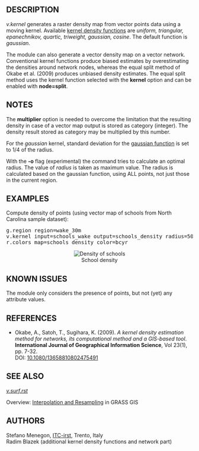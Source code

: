 <h2>DESCRIPTION</h2>

<em>v.kernel</em> generates a raster density map from vector points
data using a moving kernel. Available <a href="https://en.wikipedia.org/wiki/Kernel_(statistics)#Kernel_functions_in_common_use">kernel
density functions</a> are <em>uniform, triangular, epanechnikov,
quartic, triweight, gaussian, cosine</em>. The default function is <em>gaussian</em>.

<p>The module can also generate a vector density map on a vector network.
Conventional kernel functions produce biased estimates by overestimating
the densities around network nodes, whereas the equal split method of
Okabe et al. (2009) produces unbiased density estimates. The equal split
method uses the kernel function selected with the <b>kernel</b> option
and can be enabled with <b>node=split</b>.

<h2>NOTES</h2>

The <b>multiplier</b> option is needed to overcome the limitation that
the resulting density in case of a vector map output is stored as category
(integer). The density result stored as category may be multiplied by this number.
<p>
For the <em>gaussian</em> kernel, standard deviation for the
<a href="https://en.wikipedia.org/wiki/Kernel_(statistics)#Kernel_functions_in_common_use">gaussian function</a>
is set to 1/4 of the radius.
<p>
With the <b>-o</b> flag (experimental) the command tries to calculate an
optimal radius. The value of <em>radius</em> is taken
as maximum value. The radius is calculated based on the gaussian function,
using ALL points, not just those in the current region.

<h2>EXAMPLES</h2>

Compute density of points (using vector map of schools from North Carolina sample dataset):
<div class="code"><pre>
g.region region=wake_30m
v.kernel input=schools_wake output=schools_density radius=5000 multiplier=1000000
r.colors map=schools_density color=bcyr
</pre></div>

<center>
<img src="v_kernel.png" alt="Density of schools" border="0"><br>
School density
</center>

<h2>KNOWN ISSUES</h2>

The module only considers the presence of points, but not
(yet) any attribute values.

<h2>REFERENCES</h2>

<ul>
<li>Okabe, A., Satoh, T., Sugihara, K. (2009). <i>A kernel density estimation
method for networks, its computational method and a GIS-based tool</i>.
<b>International Journal of Geographical Information Science</b>, Vol 23(1),
pp. 7-32.<br>
DOI: <a href="https://doi.org/10.1080/13658810802475491">10.1080/13658810802475491</a></li>
</ul>

<h2>SEE ALSO</h2>

<em><a href="v.surf.rst.html">v.surf.rst</a></em>

<p>
Overview: <a href="https://grasswiki.osgeo.org/wiki/Interpolation">Interpolation and Resampling</a> in GRASS GIS

<h2>AUTHORS</h2>

Stefano Menegon, <a href="http://mpa.itc.it/">ITC-irst</a>, Trento, Italy<br>
Radim Blazek (additional kernel density functions and network part)
